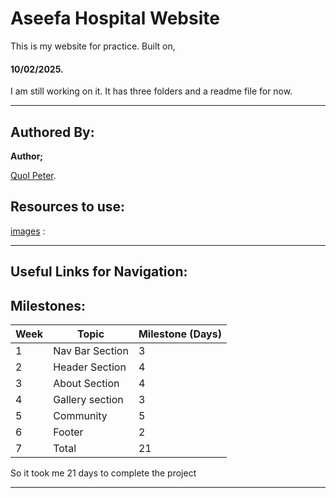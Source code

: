 # Aseefa Hospital Website

This is my website for practice. Built on,

#### 10/02/2025.

I am still working on it. It has three folders and a readme file for now.

---

## Authored By:

**Author;**

[Quol Peter](https://github.com/quol04).

## Resources to use:

[images](./images/logo.png) :

---

## Useful Links for Navigation:

## Milestones:

| Week | Topic | Milestone (Days) |
| ------ |------ | ------- |
|1 | Nav Bar Section | 3 |
|2 | Header Section | 4 |
|3 | About Section | 4 |
|4 | Gallery section|3|
|5 | Community | 5 |
|6 |Footer | 2|
|7 | Total| 21 |

So it took me 21 days to complete the project

---

